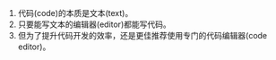 <script setup lang="ts">import Bilibili from '../tools/Bilibili.vue';</script>
<Bilibili vid="BV1jm411o7tq" />

1. 代码(code)的本质是文本(text)。
2. 只要能写文本的编辑器(editor)都能写代码。
3. 但为了提升代码开发的效率，还是更佳推荐使用专门的代码编辑器(code editor)。
